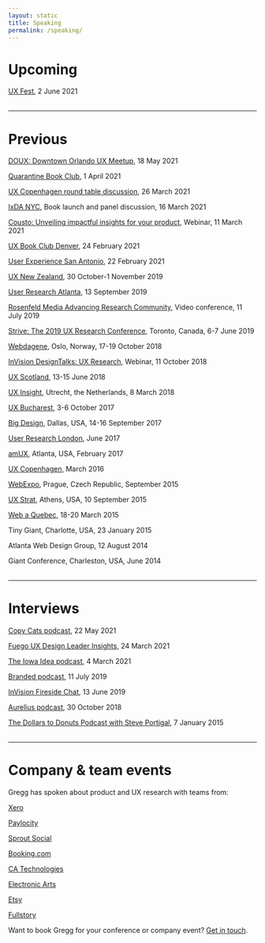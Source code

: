 ```yaml
---
layout: static
title: Speaking
permalink: /speaking/
---
```


# Upcoming
[UX Fest](https://2021.uxlondon.com/fest/), 2 June 2021
<br />
<br />

----
# Previous
[DOUX: Downtown Orlando UX Meetup](https://www.meetup.com/Downtown-Orlando-UX/events/277611263/), 18 May 2021

[Quarantine Book Club](https://www.eventbrite.com/e/quarantine-book-club-with-gregg-bernstein-tickets-148648474589#), 1 April 2021

[UX Copenhagen round table discussion](https://uxcopenhagen.com/), 26 March 2021

[IxDA NYC](https://www.eventbrite.com/e/new-book-launch-research-practice-with-gregg-bernstein-tickets-143623990221#), Book launch and panel discussion, 16 March 2021

[Cousto: Unveiling impactful insights for your product](https://app.livestorm.co/cousto/unveiling-impactful-insights-for-your-product?type=detailed), Webinar, 11 March 2021

[UX Book Club Denver](https://www.meetup.com/UXBC-Denver/events/276114972/), 24 February 2021

[User Experience San Antonio](https://www.meetup.com/uxsanantonio-public/events/276052803/), 22 February 2021

[UX New Zealand](http://www.uxnewzealand.com/speakers/gregg-bernstein/), 30 October-1 November 2019

[User Research Atlanta](https://userresearchatlanta.com), 13 September 2019

[Rosenfeld Media Advancing Research Community](https://rosenfeldmedia.com/advancing-research-community/archive/upcoming-videoconference-gregg-bernstein/), Video conference, 11 July 2019

[Strive: The 2019 UX Research Conference](https://youtu.be/f6h0nvL7xWA), Toronto, Canada, 6-7 June 2019

[Webdagene](https://vimeo.com/297311682), Oslo, Norway, 17-19 October 2018

[InVision DesignTalks: UX Research](https://youtu.be/cvgAvXFuJ7k), Webinar, 11 October 2018

[UX Scotland](https://uxscotland.net/), 13-15 June 2018

[UX Insight](https://uxinsightevent.com/), Utrecht, the Netherlands, 8 March 2018

[UX Bucharest](http://2017.uxbucharest.com/), 3-6 October 2017

[Big Design](https://bigdesignevents.com/), Dallas, USA, 14-16 September 2017

[User Research London](https://www.userresearchlondon.com/2017/), June 2017

[amUX](https://amux.org/), Atlanta, USA, February 2017

[UX Copenhagen](https://uxcopenhagen.com/), March 2016

[WebExpo](https://www.webexpo.net/), Prague, Czech Republic, September 2015

[UX Strat](https://uxstrat.com/conferences/usa/2015/), Athens, USA, 10 September 2015

[Web a Quebec](https://webaquebec.org/), 18-20 March 2015

Tiny Giant, Charlotte, USA, 23 January 2015

Atlanta Web Design Group, 12 August 2014

Giant Conference, Charleston, USA, June 2014
<br />
<br />

----
# Interviews
[Copy Cats podcast](https://www.linkedin.com/posts/andrewlubega_design-research-writing-activity-6801789738085941248-WcY0), 22 May 2021

[Fuego UX Design Leader Insights](https://youtu.be/encSrMVvm8o), 24 March 2021

[The Iowa Idea podcast](https://www.theiowaidea.com/2021/03/04/71-gregg-bernstein/), 4 March 2021

[Branded podcast](https://www.breaker.audio/branded/e/48864834), 11 July 2019

[InVision Fireside Chat](https://www.invisionapp.com/webinars/uxresearch), 13 June 2019

[Aurelius podcast](https://blog.aureliuslab.com/gregg-bernstein-user-research-interview), 30 October 2018

[The Dollars to Donuts Podcast with Steve Portigal](https://www.portigal.com/podcast/1-gregg-bernstein-of-mailchimp/), 7 January 2015
<br />
<br />

----
# Company & team events
Gregg has spoken about product and UX research with teams from:

[Xero](https://www.xero.com/)

[Paylocity](https://www.paylocity.com)

[Sprout Social](https://sproutsocial.com)

[Booking.com](https://www.booking.com)

[CA Technologies](https://www.ca.com)

[Electronic Arts](https://www.ea.com)

[Etsy](https://www.etsy.com)

[Fullstory](https://www.fullstory.com)

Want to book Gregg for your conference or company event? [Get in touch](../contact).
